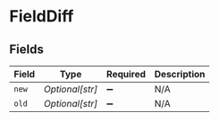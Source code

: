 # FieldDiff


## Fields

| Field              | Type               | Required           | Description        |
| ------------------ | ------------------ | ------------------ | ------------------ |
| `new`              | *Optional[str]*    | :heavy_minus_sign: | N/A                |
| `old`              | *Optional[str]*    | :heavy_minus_sign: | N/A                |